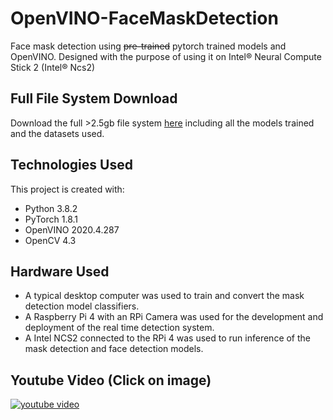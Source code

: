 # OpenVINO-FaceMaskDetection
Face mask detection using ~~pre-trained~~ pytorch trained models and OpenVINO. Designed with the purpose of using it on Intel® Neural Compute Stick 2 (Intel® Ncs2)

## Full File System Download
Download the full >2.5gb file system [here](https://www2.macs.hw.ac.uk/~aa322/dissertation/) including all the models trained and the datasets used.

## Technologies Used
This project is created with:
* Python 3.8.2
* PyTorch 1.8.1
* OpenVINO 2020.4.287
* OpenCV 4.3

## Hardware Used
* A typical desktop computer was used to train and convert the mask detection model classifiers.
* A Raspberry Pi 4 with an RPi Camera was used for the development and deployment of the real time detection system.
* A Intel NCS2 connected to the RPi 4 was used to run inference of the mask detection and face detection models.

## Youtube Video (Click on image)
[![youtube video](https://img.youtube.com/vi/FKgOs_cyqKY/0.jpg)](https://www.youtube.com/watch?v=FKgOs_cyqKY)
